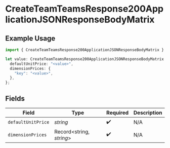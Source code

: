 # CreateTeamTeamsResponse200ApplicationJSONResponseBodyMatrix

## Example Usage

```typescript
import { CreateTeamTeamsResponse200ApplicationJSONResponseBodyMatrix } from "@vercel/sdk/models/operations/createteam.js";

let value: CreateTeamTeamsResponse200ApplicationJSONResponseBodyMatrix = {
  defaultUnitPrice: "<value>",
  dimensionPrices: {
    "key": "<value>",
  },
};
```

## Fields

| Field                    | Type                     | Required                 | Description              |
| ------------------------ | ------------------------ | ------------------------ | ------------------------ |
| `defaultUnitPrice`       | *string*                 | :heavy_check_mark:       | N/A                      |
| `dimensionPrices`        | Record<string, *string*> | :heavy_check_mark:       | N/A                      |